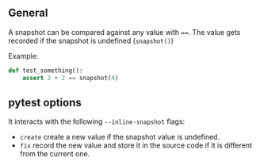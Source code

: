 ## General

A snapshot can be compared against any value with `==`.
The value gets recorded if the snapshot is undefined (`snapshot()`)

Example:

<!-- inline-snapshot: update this -->
```python
def test_something():
    assert 2 + 2 == snapshot(4)
```

## pytest options

It interacts with the following `--inline-snapshot` flags:

- `create` create a new value if the snapshot value is undefined.
- `fix` record the new value and store it in the source code if it is different from the current one.
